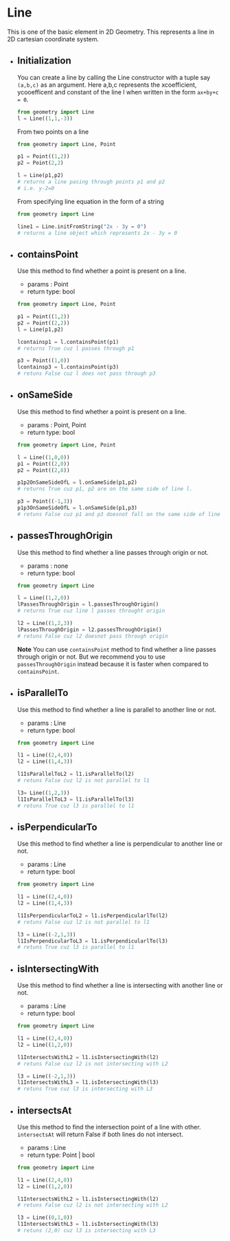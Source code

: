 # Line

This is one of the basic element in 2D Geometry. This represents a line in 2D cartesian coordinate system.

- ## Initialization

  You can create a line by calling the Line constructor with a tuple say `(a,b,c)` as an argument. Here a,b,c represents the xcoefficient, ycooefficent and constant of the line l when written in the form `ax+by+c = 0`.

  ```python
  from geometry import Line
  l = Line((1,1,-3))
  ```

  From two points on a line

  ```python
  from geometry import Line, Point

  p1 = Point((1,2))
  p2 = Point(2,2)

  l = Line(p1,p2)
  # returns a line pasing through points p1 and p2
  # i.e. y-2=0
  ```

  From specifying line equation in the form of a string

  ```python
  from geometry import Line

  line1 = Line.initFromString("2x - 3y = 0")
  # returns a line object which represents 2x - 3y = 0
  ```

- ## containsPoint

  Use this method to find whether a point is present on a line.

  - params : Point
  - return type: bool

  ```python
  from geometry import Line, Point

  p1 = Point((1,2))
  p2 = Point((2,2))
  l = Line(p1,p2)

  lcontainsp1 = l.containsPoint(p1)
  # returns True cuz l passes through p1

  p3 = Point((1,0))
  lcontainsp3 = l.containsPoint(p3)
  # retuns False cuz l does not pass through p3
  ```

- ## onSameSide

  Use this method to find whether a point is present on a line.

  - params : Point, Point
  - return type: bool

  ```python
  from geometry import Line, Point

  l = Line((1,0,0))
  p1 = Point((2,0))
  p2 = Point((2,8))

  p1p2OnSameSideOfL = l.onSameSide(p1,p2)
  # returns True cuz p1, p2 are on the same side of line l.

  p3 = Point((-1,3))
  p1p3OnSameSideOfL = l.onSameSide(p1,p3)
  # retuns False cuz p1 and p3 doesnot fall on the same side of line l.
  ```

- ## passesThroughOrigin

  Use this method to find whether a line passes through origin or not.

  - params : none
  - return type: bool

  ```python
  from geometry import Line

  l = Line((1,2,0))
  lPassesThroughOrigin = l.passesThroughOrigin()
  # returns True cuz line l passes throught origin

  l2 = Line((1,2,3))
  lPassesThroughOrigin = l2.passesThroughOrigin()
  # retuns False cuz l2 doesnot pass through origin
  ```

  **Note**
  You can use `containsPoint` method to find whether a line passes through origin or not. But we recommend you to use `passesThroughOrigin` instead because it is faster when compared to `containsPoint`.

- ## isParallelTo

  Use this method to find whether a line is parallel to another line or not.

  - params : Line
  - return type: bool

  ```python
  from geometry import Line

  l1 = Line((2,4,0))
  l2 = Line((1,4,3))

  l1IsParallelToL2 = l1.isParallelTo(l2)
  # retuns False cuz l2 is not parallel to l1

  l3= Line((1,2,3))
  l1IsParallelToL3 = l1.isParallelTo(l3)
  # retuns True cuz l3 is parallel to l1
  ```

- ## isPerpendicularTo

  Use this method to find whether a line is perpendicular to another line or not.

  - params : Line
  - return type: bool

  ```python
  from geometry import Line

  l1 = Line((2,4,0))
  l2 = Line((1,4,3))

  l1IsPerpendicularToL2 = l1.isPerpendicularlTo(l2)
  # retuns False cuz l2 is not parallel to l1

  l3 = Line((-2,1,3))
  l1IsPerpendicularToL3 = l1.isPerpendicularlTo(l3)
  # retuns True cuz l3 is parallel to l1
  ```

- ## isIntersectingWith

  Use this method to find whether a line is intersecting with another line or not.

  - params : Line
  - return type: bool

  ```python
  from geometry import Line

  l1 = Line((2,4,0))
  l2 = Line((1,2,0))

  l1IntersectsWithL2 = l1.isIntersectingWith(l2)
  # retuns False cuz l2 is not intersecting with L2

  l3 = Line((-2,1,3))
  l1IntersectsWithL3 = l1.isIntersectingWith(l3)
  # retuns True cuz l3 is intersecting with L3
  ```

- ## intersectsAt

  Use this method to find the intersection point of a line with other.
  `intersectsAt` will return False if both lines do not intersect.

  - params : Line
  - return type: Point | bool

  ```python
  from geometry import Line

  l1 = Line((2,4,0))
  l2 = Line((1,2,0))

  l1IntersectsWithL2 = l1.isIntersectingWith(l2)
  # retuns False cuz l2 is not intersecting with L2

  l3 = Line((0,1,0))
  l1IntersectsWithL3 = l1.isIntersectingWith(l3)
  # retuns (2,0) cuz l3 is intersecting with L3
  ```
